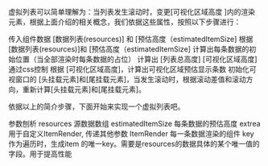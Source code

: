 虚拟列表可以简单理解为：当列表发生滚动时，变更[可视化区域高度 ]内的渲染元素，根据上面介绍的相关概念，我们依据这些属性，按照以下步骤进行：

传入组件数据 [数据列表(resources)] 和 [预估高度（estimatedItemSize]
根据 [数据列表(resources)]和 [预估高度（estimatedItemSize] 计算出每条数据的初始位置（当全部渲染时每条数据的占位）
计算出 [列表总高度]
[可视化区域高度] 通过css控制
根据 [可视化区域高度]，计算出可视化区域预估显示条数
初始化可视窗口的 [头挂载元素]和[尾挂载元素]，当发生滚动时，根据滚动差值和滚动方向，重新计算[头挂载元素]和[尾挂载元素]。

依据以上的简介步骤，下面开始来实现一个虚拟列表吧。

参数刨析
resources 源数据数组
estimatedItemSize 每条数据的预估高度
extrea 用于自定义ItemRender, 传递其他参数
ItemRender 每一条数据渲染的组件
key 	作为遍历时，生成item 的唯一key。需要是resources的数据具体的某个唯一值的字段。用于提高性能